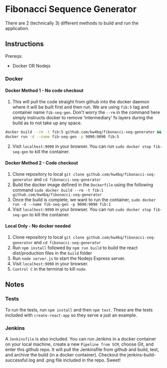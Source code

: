 # Fibonacci Sequence Generator

There are 2 (technically 3) different methods to build and run the application.

## Instructions

Prereqs:
- Docker OR Nodejs 

### Docker

#### Docker Method 1 - No code checkout
1. This will pull the code straight from github into the docker daemon where it will be built first and then run. We are using `fib:5` tag and container name `fib-seq-gen`. Don't worry the `--rm` in the command here simply instructs docker to remove 'intermediary' fs layers during the build as to not take up any space. 
```bash
docker build --rm -t fib:5 github.com/kw4bq/fibonacci-seq-generator && \
docker run -d --name fib-seq-gen -p 9090:9090 fib:5
```

2. Visit `localhost:9090` in your browser. You can run `sudo docker stop fib-seq-gen` to kill the container.

#### Docker Method 2 - Code checkout
1. Clone repository to local `git clone github.com/kw4bq/fibonacci-seq-generator` and `cd fibonacci-seq-generator`
2. Build the docker image defined in the `Dockerfile` using the following command `sudo docker build --rm -t fib:1 github.com/kw4bq/fibonacci-seq-generator`
3. Once the build is complete, we want to run the container, `sudo docker run -d --name fib-seq-gen -p 9090:9090 fib:1`
4. Visit `localhost:9090` in your browser. You can run `sudo docker stop fib-seq-gen` to kill the container.

#### Local Only - No docker needed
1. Clone repository to local `git clone github.com/kw4bq/fibonacci-seq-generator` and  `cd fibonacci-seq-generator`
2. Run `npm install` followed by `npm run build` to build the react dist/production files in the `build` folder
3. Run `node server.js` to start the Nodejs Express server.
4. Visit `localhost:9090` in your browser.
5. `Control C` in the terminal to kill `node`.

## Notes

### Tests
To run the tests, run `npm install` and then `npm test`. These are the tests included with `create-react-app` so they serve a just an example.

### Jenkins
A `Jenkinsfile` is also included. You can run Jenkins in a docker container on your local machine, create a new `Pipeline from SCM`, choose Git, and enter this github repo. It will pull the Jenkinsfile from github and build, test, and archive the build (in a docker container). Checkout the jenkins-build-successful.log and .png file included in the repo. Sweet!
